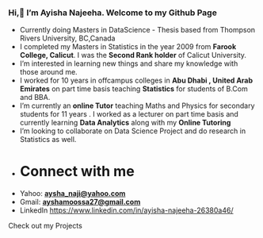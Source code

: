 ### Hi,👋   I’m Ayisha Najeeha. Welcome to my Github Page 
* Currently doing Masters in DataScience - Thesis based from Thompson Rivers University, BC,Canada  
* I completed my Masters in Statistics in the year 2009 from **Farook College, Calicut**. I was the **Second Rank holder** of Calicut University.
* I’m interested in learning new things and share my knowledge with those around me. 
* I worked for 10 years in offcampus colleges in **Abu Dhabi , United Arab Emirates** on part time basis teaching **Statistics** for students of B.Com and BBA. 
* I’m currently an **online Tutor** teaching Maths and Physics for secondary students for 11 years . I worked as a lecturer on part time basis and currently learning **Data Analytics** along with my **Online Tutoring**
* I’m looking to collaborate on Data Science Project and do research in Statistics as well.
* # Connect with me  
* Yahoo:  **aysha_naji@yahoo.com**
* Gmail:  **ayshamoossa27@gmail.com**
* LinkedIn   https://www.linkedin.com/in/ayisha-najeeha-26380a46/
 
Check out my Projects 
